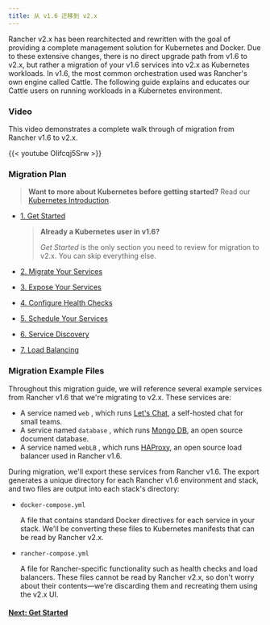 ```yaml
---
title: 从 v1.6 迁移到 v2.x
---
```


Rancher v2.x has been rearchitected and rewritten with the goal of providing a complete management solution for Kubernetes and Docker. Due to these extensive changes, there is no direct upgrade path from v1.6 to v2.x, but rather a migration of your v1.6 services into v2.x as Kubernetes workloads. In v1.6, the most common orchestration used was Rancher's own engine called Cattle. The following guide explains and educates our Cattle users on running workloads in a Kubernetes environment.

### Video

This video demonstrates a complete walk through of migration from Rancher v1.6 to v2.x.

{{< youtube OIifcqj5Srw >}}

### Migration Plan

> **Want to more about Kubernetes before getting started?** Read our [Kubernetes Introduction](/docs/v1.6-migration/kub-intro).

* [1. Get Started](/docs/v1.6-migration/get-started)

  > **Already a Kubernetes user in v1.6?**
  >
  > _Get Started_ is the only section you need to review for migration to v2.x. You can skip everything else.

* [2. Migrate Your Services](/docs/v1.6-migration/run-migration-tool/)
* [3. Expose Your Services](/docs/v1.6-migration/expose-services/)
* [4. Configure Health Checks](/docs/v1.6-migration/monitor-apps)
* [5. Schedule Your Services](/docs/v1.6-migration/schedule-workloads/)
* [6. Service Discovery](/docs/v1.6-migration/discover-services/)
* [7. Load Balancing](/docs/v1.6-migration/load-balancing/)

### Migration Example Files

Throughout this migration guide, we will reference several example services from Rancher v1.6 that we're migrating to v2.x. These services are:

* A service named `web` , which runs [Let's Chat](http://sdelements.github.io/lets-chat/), a self-hosted chat for small teams.
* A service named `database` , which runs [Mongo DB](https://www.mongodb.com/), an open source document database.
* A service named `webLB` , which runs [HAProxy](http://www.haproxy.org/), an open source load balancer used in Rancher v1.6.

During migration, we'll export these services from Rancher v1.6. The export generates a unique directory for each Rancher v1.6 environment and stack, and two files are output into each stack's directory:

* `docker-compose.yml` 

  A file that contains standard Docker directives for each service in your stack. We'll be converting these files to Kubernetes manifests that can be read by Rancher v2.x.

* `rancher-compose.yml` 

  A file for Rancher-specific functionality such as health checks and load balancers. These files cannot be read by Rancher v2.x, so don't worry about their contents—we're discarding them and recreating them using the v2.x UI.

#### [Next: Get Started](/docs/v1.6-migration/get-started)

